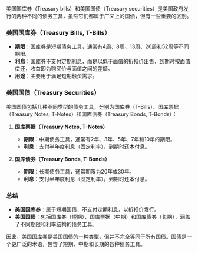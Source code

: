 美国国库券（Treasury bills）和美国国债（Treasury securities）是美国政府发行的两种不同的债务工具，虽然它们都属于广义上的国债，但有一些重要的区别。

### 美国国库券（Treasury Bills, T-Bills）
- **期限**：国库券是短期债务工具，通常有4周、8周、13周、26周和52周等不同期限。
- **利息**：国库券不支付定期利息，而是以低于面值的折扣价出售，到期时按面值偿还，收益即为购买价与面值之间的差额。
- **用途**：主要用于满足短期融资需求。

### 美国国债（Treasury Securities）
美国国债包括几种不同类型的债务工具，分别为国库券（T-Bills）、国库票据（Treasury Notes, T-Notes）和国库债券（Treasury Bonds, T-Bonds）：

1. **国库票据（Treasury Notes, T-Notes）**
   - **期限**：中期债务工具，通常有2年、3年、5年、7年和10年的期限。
   - **利息**：支付半年度利息（固定利率），到期时还本付息。

2. **国库债券（Treasury Bonds, T-Bonds）**
   - **期限**：长期债务工具，通常期限为20年或30年。
   - **利息**：支付半年度利息（固定利率），到期时还本付息。

### 总结
- **美国国库券**：属于短期国债，不支付定期利息，以折扣价发行。
- **美国国债**：包括国库券（短期）、国库票据（中期）和国库债券（长期），涵盖了不同期限和利率结构的债务工具。

因此，美国国库券是美国国债的一种类型，但并不完全等同于所有国债。国债是一个更广泛的术语，包含了短期、中期和长期的各种债务工具。
